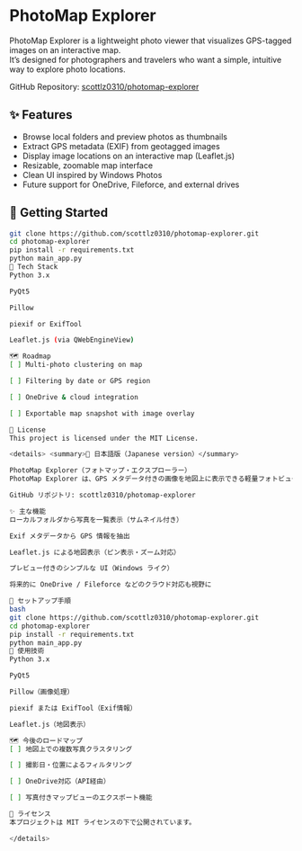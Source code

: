 # PhotoMap Explorer

PhotoMap Explorer is a lightweight photo viewer that visualizes GPS-tagged images on an interactive map.  
It’s designed for photographers and travelers who want a simple, intuitive way to explore photo locations.

GitHub Repository: [scottlz0310/photomap-explorer](https://github.com/scottlz0310/photomap-explorer)

## ✨ Features
- Browse local folders and preview photos as thumbnails
- Extract GPS metadata (EXIF) from geotagged images
- Display image locations on an interactive map (Leaflet.js)
- Resizable, zoomable map interface
- Clean UI inspired by Windows Photos
- Future support for OneDrive, Fileforce, and external drives

## 🚀 Getting Started
```bash
git clone https://github.com/scottlz0310/photomap-explorer.git
cd photomap-explorer
pip install -r requirements.txt
python main_app.py
🔧 Tech Stack
Python 3.x

PyQt5

Pillow

piexif or ExifTool

Leaflet.js (via QWebEngineView)

🗺️ Roadmap
[ ] Multi-photo clustering on map

[ ] Filtering by date or GPS region

[ ] OneDrive & cloud integration

[ ] Exportable map snapshot with image overlay

📄 License
This project is licensed under the MIT License.

<details> <summary>📘 日本語版（Japanese version）</summary>

PhotoMap Explorer（フォトマップ・エクスプローラー）
PhotoMap Explorer は、GPS メタデータ付きの画像を地図上に表示できる軽量フォトビューアです。 旅行写真の整理や、撮影場所を可視化したい方のために設計されています。

GitHub リポジトリ: scottlz0310/photomap-explorer

✨ 主な機能
ローカルフォルダから写真を一覧表示（サムネイル付き）

Exif メタデータから GPS 情報を抽出

Leaflet.js による地図表示（ピン表示・ズーム対応）

プレビュー付きのシンプルな UI（Windows ライク）

将来的に OneDrive / Fileforce などのクラウド対応も視野に

🚀 セットアップ手順
bash
git clone https://github.com/scottlz0310/photomap-explorer.git
cd photomap-explorer
pip install -r requirements.txt
python main_app.py
🔧 使用技術
Python 3.x

PyQt5

Pillow（画像処理）

piexif または ExifTool（Exif情報）

Leaflet.js（地図表示）

🗺️ 今後のロードマップ
[ ] 地図上での複数写真クラスタリング

[ ] 撮影日・位置によるフィルタリング

[ ] OneDrive対応（API経由）

[ ] 写真付きマップビューのエクスポート機能

📄 ライセンス
本プロジェクトは MIT ライセンスの下で公開されています。

</details>